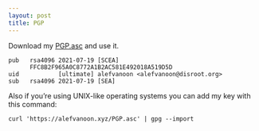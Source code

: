 ```yaml
---
layout: post
title: PGP
---
```

Download my [PGP.asc](https://alefvanoon.xyz/PGP.asc) and use it.
```
pub   rsa4096 2021-07-19 [SCEA]
      FFC8B2F965A0C8772A1B2AC581E492018A519D5D
uid           [ultimate] alefvanoon <alefvanoon@disroot.org>
sub   rsa4096 2021-07-19 [SEA]
```
Also if you’re using UNIX-like operating systems you can add my key with this command:
```
curl 'https://alefvanoon.xyz/PGP.asc' | gpg --import
```
